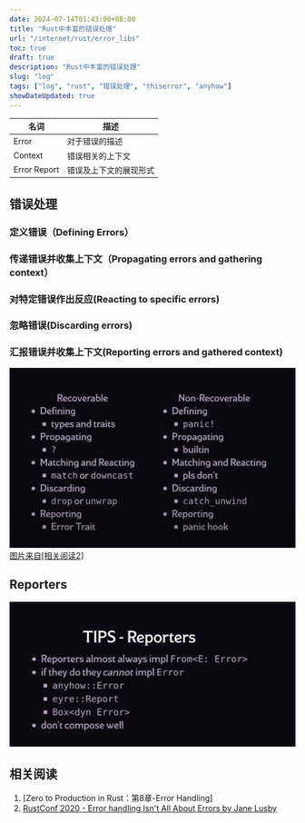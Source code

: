 ```yaml
---
date: 2024-07-14T01:43:00+08:00
title: "Rust中丰富的错误处理"
url: "/internet/rust/error_libs"
toc: true
draft: true
description: "Rust中丰富的错误处理"
slug: "log"
tags: ["log", "rust", "错误处理", "thiserror", "anyhow"]
showDateUpdated: true
---
```


| 名词         | 描述                   |
| ------------ | ---------------------- |
| Error        | 对于错误的描述         |
| Context      | 错误相关的上下文       |
| Error Report | 错误及上下文的展现形式 |

## 错误处理

### 定义错误（Defining Errors）

### 传递错误并收集上下文（Propagating errors and gathering context）

### 对特定错误作出反应(Reacting to specific errors)

### 忽略错误(Discarding errors)

### 汇报错误并收集上下文(Reporting errors and gathered context)

![](https://raw.githubusercontent.com/stong1994/images/master/picgo/202407140157686.png)
[图片来自[相关阅读2]]()

## Reporters

![](https://raw.githubusercontent.com/stong1994/images/master/picgo/202407140223615.png)

## 相关阅读

1. [Zero to Production in Rust：第8章-Error Handling]
2. [RustConf 2020 - Error handling Isn't All About Errors by Jane Lusby](https://www.youtube.com/watch?v=rAF8mLI0naQ)

```

```

```

```
